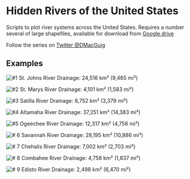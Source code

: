 # Hidden Rivers of the United States
Scripts to plot river systems across the United States. Requires a number several of large shapefiles, available for download from [Google drive](https://drive.google.com/drive/folders/1kcnSb0gbX7t25eKa3k3dVA84PbOYdz2L?usp=sharing)

Follow the series on [Twitter @DMacGuig](https://twitter.com/DMacGuig)

## Examples
![#1 St. Johns River](./maps/StJohns.png)
Drainage: 24,516 km² (9,465 mi²)

![#2 St. Marys River](./maps/StMarys.png)
Drainage: 4,101 km² (1,583 mi²)

![#3 Satilla River](./maps/Satilla.png)
Drainage: 8,752 km² (3,379 mi²)

![#4 Altamaha River](./maps/Altamaha.png)
Drainage: 37,251 km² (14,383 mi²)

![#5 Ogeechee River](./maps/Ogeechee.png) 
Drainage: 12,317 km² (4,756 mi²)

![# 6 Savannah River](./maps/Savannah.png)
Drainage: 28,195 km² (10,886 mi²)

![# 7 Chehalis River](./maps/Chehalis_crop.png)
Drainage: 7,002 km² (2,703 mi²)

![# 8 Combahee River](./maps/Combahee_crop.png)
Drainage: 4,758 km² (1,837 mi²)

![# 9 Edisto River](./maps/Edisto_crop.png)
Drainage: 2,498 km² (6,470 mi²)